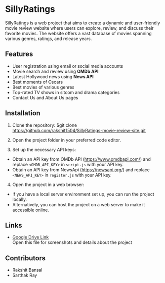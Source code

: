 # SillyRatings

SillyRatings is a web project that aims to create a dynamic and user-friendly movie review website where users can explore, review, and discuss their favorite movies. The website offers a vast database of movies spanning various genres, ratings, and release years.

## Features

- User registration using email or social media accounts
- Movie search and review using **OMDb API**
- Latest Hollywood news using **News API**
- Best moments of Oscars
- Best movies of various genres
- Top-rated TV shows in sitcom and drama categories
- Contact Us and About Us pages

## Installation

1. Clone the repository:
$git clone https://github.com/rakshit1504/SillyRatings-movie-review-site.git

2. Open the project folder in your preferred code editor.

3. Set up the necessary API keys:
- Obtain an API key from OMDb API (https://www.omdbapi.com/) and replace `<OMDB_API_KEY>` in `script.js` with your API key.
- Obtain an API key from NewsApi (https://newsapi.org/) and replace `<NEWS_API_KEY>` in `register.js` with your API key.

4. Open the project in a web browser:
- If you have a local server environment set up, you can run the project locally.
- Alternatively, you can host the project on a web server to make it accessible online.

## Links

- [Google Drive Link](https://docs.google.com/document/d/16zg02brFnIXujYh6WWJZden7n59JFFm8/edit?usp=sharing&ouid=113601754252652920446&rtpof=true&sd=true)   
  Open this file for screenshots and details about the project


## Contributors
- Rakshit Bansal 
- Sarthak Ray
